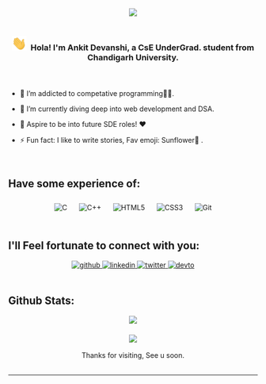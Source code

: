 <div align="center">
  
<img src="https://readme-typing-svg.herokuapp.com?color=%2351FF30F3&size=18&center=true&lines=Gonna+become+Ninja+Developer+One+Day+!" align="center" height="250px"/>
</div>  
  
<br>
<div align="center"><h3> <img src="https://github.com/ABSphreak/ABSphreak/blob/master/gifs/Hi.gif" width="30px">&nbsp Hola! I'm Ankit Devanshi, a CsE UnderGrad. student from Chandigarh University.<h3></div>  
<br>
  
- 🔭 I’m addicted to competative programming👨‍💻.
  

- 🌱 I’m currently diving deep into web development and DSA.
  

- 🌻 Aspire to be into future SDE roles! ❤
  

- ⚡ Fun fact: I like to write stories, Fav emoji: Sunflower🌻 .
  
  
<br/>  

## Have some experience of: 
<div align="center">  
<img style="margin: 10px" src="https://img.icons8.com/color/50/000000/c-programming.png" alt="C" height="50" />  
<img style="margin: 10px" src="https://img.icons8.com/color/50/000000/c-plus-plus-logo.png" alt="C++" height="50" />  
<img style="margin: 10px" src="https://img.icons8.com/color/50/000000/html-5--v1.png" alt="HTML5" height="50" />  
<img style="margin: 10px" src="https://img.icons8.com/color/50/000000/css3.png" alt="CSS3" height="50" />  
 <img style="margin: 10px" src="https://img.icons8.com/color/50/000000/git.png" alt="Git" height="50" />  
</div>
<br/>  


## I'll Feel fortunate to connect with you: 
<div align="center">
<a href="https://github.com/thedev05" target="_blank">
<img src=https://img.shields.io/badge/github-%2324292e.svg?&style=for-the-badge&logo=github&logoColor=white alt=github style="margin-bottom: 5px;" />
</a>
<a href="https://linkedin.com/in/thedev05" target="_blank">
<img src=https://img.shields.io/badge/linkedin-%231E77B5.svg?&style=for-the-badge&logo=linkedin&logoColor=white alt=linkedin style="margin-bottom: 5px;" />
</a>
<a href="https://twitter.com/thedev05" target="_blank">
<img src=https://img.shields.io/badge/twitter-%2300acee.svg?&style=for-the-badge&logo=twitter&logoColor=white alt=twitter style="margin-bottom: 5px;" />
</a>
<a href="https://dev.to/thedev05" target="_blank">
<img src=https://img.shields.io/badge/dev.to-%2308090A.svg?&style=for-the-badge&logo=dev.to&logoColor=white alt=devto style="margin-bottom: 5px;" />
</a>  
</div>  
<br/>  


## Github Stats:
<div align="center">
  <img width="48%" src="https://github-readme-streak-stats.herokuapp.com/?user=thedev05&theme=monokai-metallian&show_icons=true&hide_border=true" />
<!--   <img width="48%" src="https://github-readme-stats.vercel.app/api/top-langs/?username=thedev05&layout=compact&hide=html,C&langs_count=6" /> -->
</div>


<br/>  

<div align="center">
<img src="https://komarev.com/ghpvc/?username=thedev05&&style=flat-square" align="center" />
</div>  
  

<br/>  

<div align="center"> Thanks for visiting, See u soon.</div>
<br />

----

